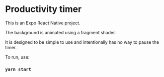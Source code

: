 # Productivity timer

This is an Expo React Native project.

The background is animated using a fragment shader.

It is designed to be simple to use and intentionally has no way to pause the timer.

To run, use:

### `yarn start`

